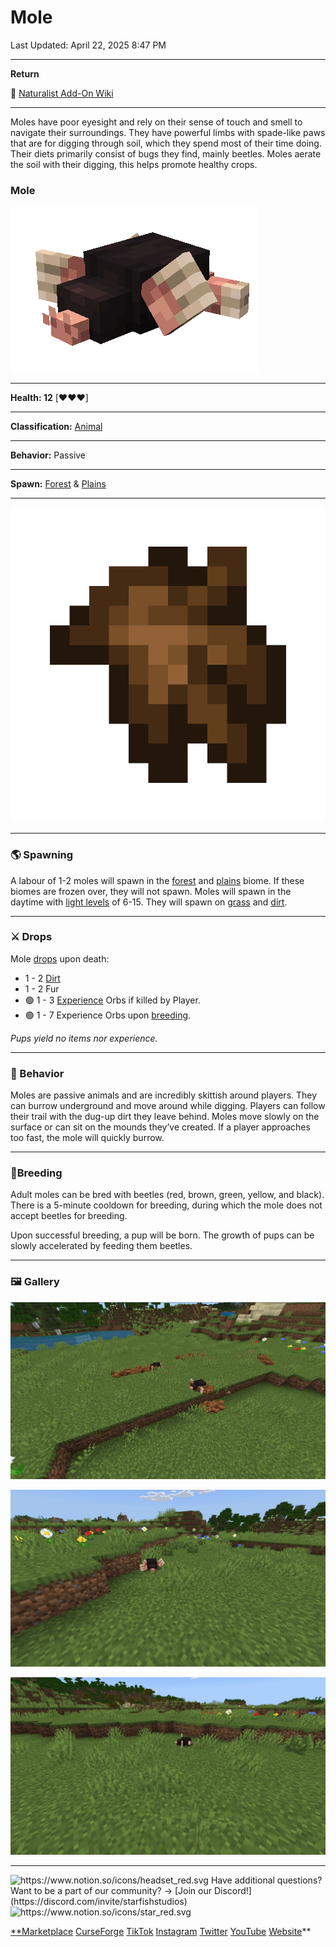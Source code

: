 # Mole

Last Updated: April 22, 2025 8:47 PM

---

**Return**

🐻 [Naturalist Add-On Wiki](https://www.notion.so/1a7a9a61c3f1800c8e32e893d6e7f430?pvs=21)

---

Moles have poor eyesight and rely on their sense of touch and smell to navigate their surroundings. They have powerful limbs with spade-like paws that are for digging through soil, which they spend most of their time doing. Their diets primarily consist of bugs they find, mainly beetles. Moles aerate the soil with their digging, this helps promote healthy crops.

<aside>

### **Mole**

![mole.gif](Mole%201dd816019a9f81e29448fc4a04d1c82f/mole.gif)

---

**Health: 12** [♥️♥️♥️]

---

**Classification:** [Animal](https://minecraft.fandom.com/wiki/Animal)

---

**Behavior:** Passive

---

**Spawn:** [Forest](https://minecraft.wiki/w/Forest) & [Plains](https://minecraft.wiki/w/Plains)

---

![fur.png](Mole%201dd816019a9f81e29448fc4a04d1c82f/fur.png)

</aside>

---

### 🌎 Spawning

A labour of 1-2 moles will spawn in the [forest](https://minecraft.wiki/w/Forest) and [plains](https://minecraft.wiki/w/Plains) biome. If these biomes are frozen over, they will not spawn. Moles will spawn in the daytime with [light levels](https://minecraft.fandom.com/wiki/Light) of 6-15. They will spawn on [grass](https://minecraft.fandom.com/wiki/Grass_Block) and [dirt](https://minecraft.wiki/w/Dirt).

---

### ⚔️ Drops

Mole [drops](https://minecraft.fandom.com/wiki/Drops) upon death:

- 1 - 2 [Dirt](https://minecraft.wiki/w/Dirt)
- 1 - 2 Fur
- 🟢 1 - 3 [Experience](https://minecraft.fandom.com/wiki/Experience) Orbs if killed by Player.
- 🟢 1 - 7 Experience Orbs upon [breeding](https://minecraft.fandom.com/wiki/Breeding).

*Pups yield no items nor experience.*

---

### 🧠 Behavior

Moles are passive animals and are incredibly skittish around players. They can burrow underground and move around while digging. Players can follow their trail with the dug-up dirt they leave behind. Moles move slowly on the surface or can sit on the mounds they’ve created. If a player approaches too fast, the mole will quickly burrow.

---

### 🥚Breeding

Adult moles can be bred with beetles (red, brown, green, yellow, and black). There is a 5-minute cooldown for breeding, during which the mole does not accept beetles for breeding. 

Upon successful breeding, a pup will be born. The growth of pups can be slowly accelerated by feeding them beetles.

---

### 🖼️ Gallery

![mole_digging.PNG](Mole%201dd816019a9f81e29448fc4a04d1c82f/mole_digging.png)

![mole.PNG](Mole%201dd816019a9f81e29448fc4a04d1c82f/mole.png)

![meandering_mole.PNG](Mole%201dd816019a9f81e29448fc4a04d1c82f/meandering_mole.png)

---

<aside>
<img src="https://www.notion.so/icons/headset_red.svg" alt="https://www.notion.so/icons/headset_red.svg" width="40px" /> Have additional questions? Want to be a part of our community? → [Join our Discord!](https://discord.com/invite/starfishstudios)

</aside>

<aside>
<img src="https://www.notion.so/icons/star_red.svg" alt="https://www.notion.so/icons/star_red.svg" width="40px" />

[**Marketplace](https://www.minecraft.net/en-us/marketplace/creator?name=Starfish%20Studios)      [CurseForge](https://www.curseforge.com/members/starfish_studios/projects)      [TikTok](https://www.tiktok.com/@starfishstudios)      [Instagram](https://www.instagram.com/starfishstudiosinc/)      [Twitter](https://twitter.com/starfishstudios)      [YouTube](https://www.youtube.com/@starfishstudios)      [Website](https://starfish-studios.com/)**

</aside>